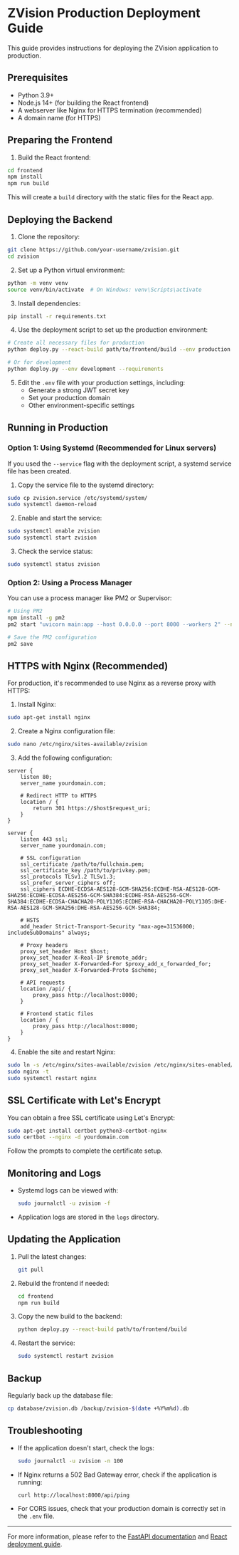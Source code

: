 # ZVision Production Deployment Guide

This guide provides instructions for deploying the ZVision application to production.

## Prerequisites

- Python 3.9+
- Node.js 14+ (for building the React frontend)
- A webserver like Nginx for HTTPS termination (recommended)
- A domain name (for HTTPS)

## Preparing the Frontend

1. Build the React frontend:

```bash
cd frontend
npm install
npm run build
```

This will create a `build` directory with the static files for the React app.

## Deploying the Backend

1. Clone the repository:

```bash
git clone https://github.com/your-username/zvision.git
cd zvision
```

2. Set up a Python virtual environment:

```bash
python -m venv venv
source venv/bin/activate  # On Windows: venv\Scripts\activate
```

3. Install dependencies:

```bash
pip install -r requirements.txt
```

4. Use the deployment script to set up the production environment:

```bash
# Create all necessary files for production
python deploy.py --react-build path/to/frontend/build --env production --service --requirements

# Or for development
python deploy.py --env development --requirements
```

5. Edit the `.env` file with your production settings, including:
   - Generate a strong JWT secret key
   - Set your production domain
   - Other environment-specific settings

## Running in Production

### Option 1: Using Systemd (Recommended for Linux servers)

If you used the `--service` flag with the deployment script, a systemd service file has been created.

1. Copy the service file to the systemd directory:

```bash
sudo cp zvision.service /etc/systemd/system/
sudo systemctl daemon-reload
```

2. Enable and start the service:

```bash
sudo systemctl enable zvision
sudo systemctl start zvision
```

3. Check the service status:

```bash
sudo systemctl status zvision
```

### Option 2: Using a Process Manager

You can use a process manager like PM2 or Supervisor:

```bash
# Using PM2
npm install -g pm2
pm2 start "uvicorn main:app --host 0.0.0.0 --port 8000 --workers 2" --name zvision

# Save the PM2 configuration
pm2 save
```

## HTTPS with Nginx (Recommended)

For production, it's recommended to use Nginx as a reverse proxy with HTTPS:

1. Install Nginx:

```bash
sudo apt-get install nginx
```

2. Create a Nginx configuration file:

```bash
sudo nano /etc/nginx/sites-available/zvision
```

3. Add the following configuration:

```nginx
server {
    listen 80;
    server_name yourdomain.com;
    
    # Redirect HTTP to HTTPS
    location / {
        return 301 https://$host$request_uri;
    }
}

server {
    listen 443 ssl;
    server_name yourdomain.com;
    
    # SSL configuration
    ssl_certificate /path/to/fullchain.pem;
    ssl_certificate_key /path/to/privkey.pem;
    ssl_protocols TLSv1.2 TLSv1.3;
    ssl_prefer_server_ciphers off;
    ssl_ciphers ECDHE-ECDSA-AES128-GCM-SHA256:ECDHE-RSA-AES128-GCM-SHA256:ECDHE-ECDSA-AES256-GCM-SHA384:ECDHE-RSA-AES256-GCM-SHA384:ECDHE-ECDSA-CHACHA20-POLY1305:ECDHE-RSA-CHACHA20-POLY1305:DHE-RSA-AES128-GCM-SHA256:DHE-RSA-AES256-GCM-SHA384;
    
    # HSTS
    add_header Strict-Transport-Security "max-age=31536000; includeSubDomains" always;
    
    # Proxy headers
    proxy_set_header Host $host;
    proxy_set_header X-Real-IP $remote_addr;
    proxy_set_header X-Forwarded-For $proxy_add_x_forwarded_for;
    proxy_set_header X-Forwarded-Proto $scheme;
    
    # API requests
    location /api/ {
        proxy_pass http://localhost:8000;
    }
    
    # Frontend static files
    location / {
        proxy_pass http://localhost:8000;
    }
}
```

4. Enable the site and restart Nginx:

```bash
sudo ln -s /etc/nginx/sites-available/zvision /etc/nginx/sites-enabled/
sudo nginx -t
sudo systemctl restart nginx
```

## SSL Certificate with Let's Encrypt

You can obtain a free SSL certificate using Let's Encrypt:

```bash
sudo apt-get install certbot python3-certbot-nginx
sudo certbot --nginx -d yourdomain.com
```

Follow the prompts to complete the certificate setup.

## Monitoring and Logs

- Systemd logs can be viewed with:
  ```bash
  sudo journalctl -u zvision -f
  ```

- Application logs are stored in the `logs` directory.

## Updating the Application

1. Pull the latest changes:
   ```bash
   git pull
   ```

2. Rebuild the frontend if needed:
   ```bash
   cd frontend
   npm run build
   ```

3. Copy the new build to the backend:
   ```bash
   python deploy.py --react-build path/to/frontend/build
   ```

4. Restart the service:
   ```bash
   sudo systemctl restart zvision
   ```

## Backup

Regularly back up the database file:

```bash
cp database/zvision.db /backup/zvision-$(date +%Y%m%d).db
```

## Troubleshooting

- If the application doesn't start, check the logs:
  ```bash
  sudo journalctl -u zvision -n 100
  ```

- If Nginx returns a 502 Bad Gateway error, check if the application is running:
  ```bash
  curl http://localhost:8000/api/ping
  ```

- For CORS issues, check that your production domain is correctly set in the `.env` file.

---

For more information, please refer to the [FastAPI documentation](https://fastapi.tiangolo.com/) and [React deployment guide](https://create-react-app.dev/docs/deployment/). 
